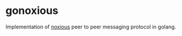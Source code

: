 # gonoxious

Implementation of [noxious][noxious] peer to peer messaging protocol in golang.

[noxious]: https://github.com/mattcollier/noxious
